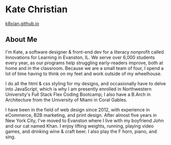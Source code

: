 # Kate Christian

[k8xian.github.io](https://k8xian.github.io)

## About Me
I'm Kate, a software designer & front-end dev for a literacy nonprofit called Innovations for Learning in Evanston, IL. We serve over 6,000 students every year, as our programs help struggling early-readers improve, both at home and in the classroom. Because we are a small team of four, I spend a lot of time having to think on my feet and work outside of my wheelhouse. 

I do all the html & css styling for my designs, and occasionally have to delve into JavaScript, which is why I am presently enrolled in Northwestern University's Full Stack Flex Coding Bootcamp; I also have a B.Arch in Architecture from the University of Miami in Coral Gables.  

I have been in the field of web design since 2012, with experience in eCommerce, B2B marketing, and print design. After almost five years in New York City, I've moved to Evanston where I live with my boyfriend John and our cat named Khan. I enjoy lifting weights, running, playing video games, and drinking wine & craft beer. I also play the F horn, piano, and sing.
